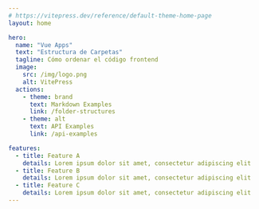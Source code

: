```yaml
---
# https://vitepress.dev/reference/default-theme-home-page
layout: home

hero:
  name: "Vue Apps"
  text: "Estructura de Carpetas"
  tagline: Cómo ordenar el código frontend
  image:
    src: /img/logo.png
    alt: VitePress
  actions:
    - theme: brand
      text: Markdown Examples
      link: /folder-structures
    - theme: alt
      text: API Examples
      link: /api-examples

features:
  - title: Feature A
    details: Lorem ipsum dolor sit amet, consectetur adipiscing elit
  - title: Feature B
    details: Lorem ipsum dolor sit amet, consectetur adipiscing elit
  - title: Feature C
    details: Lorem ipsum dolor sit amet, consectetur adipiscing elit
---
```


